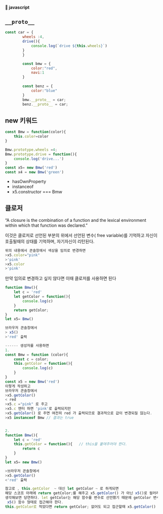 #### :peach: javascript





## ```__proto__```   
```js
const car = {
        wheels :4,
        drive(){
            console.log(`drive ${this.wheels}`)
        }
        }

        const bmw = {
            color:"red",
            navi:1
        }
       
        const benz = {
            color:"blue"
        }
        bmw.__proto__ = car;
        benz.__proto__ = car;
```

## new 키워드 
```js
const Bmw = function(color){
    this.color=color
}

Bmw.prototype.wheels =4;
Bmw.prototype.drive = function(){
    console.log('drive...')
}
const x5= new Bmw('red')
const x4 = new Bmw('green')
```

- hasOwnProperty
- instanceof
- x5.constructor === Bmw

## 클로저
“A closure is the combination of a function and the lexical environment within which that function was declared.”   

이것은 클로저로 선언된 부분의 위에서 선언된 변수( free variable)를 기억하고 자신이 호출될때의 상태를 기억하며, 자기자신이 리턴된다.  

```js
위의 내용에서 콘솔창에서 색상을 임의로 변경하면 
>x5.color="pink"
>'pink'
>x5.color
>'pink'

```
만약 임의로 변경하고 싶지 않다면 이때 클로저를 사용하면 된다     

```js
function Bmw(){
    let c = 'red'
    let getColor = function(){
        console.log(c)
    }
    return getColor;
}
let x5= Bmw()

브라우저 콘솔창에서
> x5()
>'red' 출력

------ 생성자를 사용하면
1.
const Bmw = function (color){
    const c = color;
    this.getColor = function(){
        console.log(c)
    }
}
const x5 = new Bmw('red')
이렇게 작성하고
브라우저 콘솔창에서
>x5.getColor()
< red
>x5.c ="pink" 로 주고
>x5.c 엔터 하면 'pink'로 출력되지만
>x5.getColor() 로 주면 여전히 red 가 출력되므로 결과적으로 값이 변경되질 않는다.
>x5 instanceof Bmw // 결과는 true  


2.
function Bmw(){
    let c = 'red'
    this.getColor = function(){   // this을 붙여주어야 한다. 
        return c
    }
}
let x5= new Bmw()

>브라우저 콘솔창에서 
>x5.getColor()
<'red' 출력

참고로 , this.getColor  ~ 대신 let getColor ~ 로 하게되면
해당 스코프 아래에 return getColor;를 해주고 x5.getColor() 가 아닌 x5()로 컬러러값을 얻는다.
생각해보면 당연하다. let getColor는 해당 함수를 변수로 선언했기 때문에 getColor 변수를 리턴해야 하고
 x5() 함수 형태로 접근해야 한다.
this.getColor로 적었다면 return getColor; 없어도 되고 접근할때 x5.getColor() 함수로 컬러값을 얻어야 한다. 

``` 



